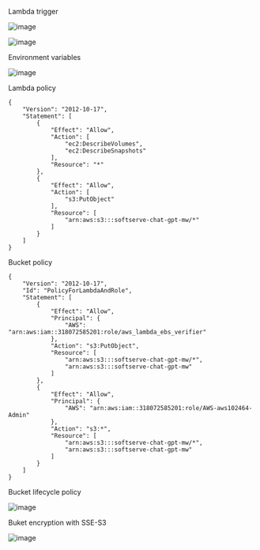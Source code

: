 Lambda trigger

![image](https://github.com/mwinnik/softserve-lambda/assets/86104714/ef9d94ae-f52f-4942-956d-c685d94f8bea)

![image](https://github.com/mwinnik/softserve-lambda/assets/86104714/c186750c-a18b-45d7-b5a9-8b4e70c9d340)


Environment variables

![image](https://github.com/mwinnik/softserve-lambda/assets/86104714/d0899613-81e1-4d2a-9615-2d0709984033)

Lambda policy

```
{
    "Version": "2012-10-17",
    "Statement": [
        {
            "Effect": "Allow",
            "Action": [
                "ec2:DescribeVolumes",
                "ec2:DescribeSnapshots"
            ],
            "Resource": "*"
        },
        {
            "Effect": "Allow",
            "Action": [
                "s3:PutObject"
            ],
            "Resource": [
                "arn:aws:s3:::softserve-chat-gpt-mw/*"
            ]
        }
    ]
}
```

Bucket policy 

```
{
    "Version": "2012-10-17",
    "Id": "PolicyForLambdaAndRole",
    "Statement": [
        {
            "Effect": "Allow",
            "Principal": {
                "AWS": "arn:aws:iam::318072585201:role/aws_lambda_ebs_verifier"
            },
            "Action": "s3:PutObject",
            "Resource": [
                "arn:aws:s3:::softserve-chat-gpt-mw/*",
                "arn:aws:s3:::softserve-chat-gpt-mw"
            ]
        },
        {
            "Effect": "Allow",
            "Principal": {
                "AWS": "arn:aws:iam::318072585201:role/AWS-aws102464-Admin"
            },
            "Action": "s3:*",
            "Resource": [
                "arn:aws:s3:::softserve-chat-gpt-mw/*",
                "arn:aws:s3:::softserve-chat-gpt-mw"
            ]
        }
    ]
}
```
Bucket lifecycle policy

![image](https://github.com/mwinnik/softserve-lambda/assets/86104714/c190e90b-aa14-4100-9e8b-cbac317176f2)

Buket encryption with SSE-S3

![image](https://github.com/mwinnik/softserve-lambda/assets/86104714/4e59e2bd-9878-42ba-ab61-9afbb762dc41)

